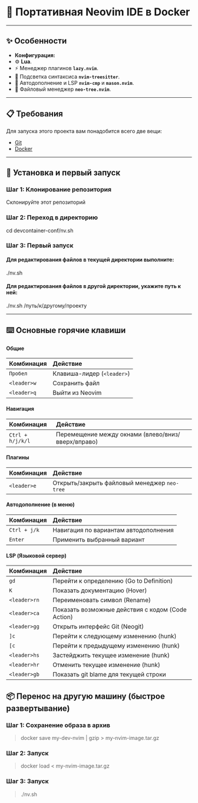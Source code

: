 # 🚀 Портативная Neovim IDE в Docker

---

## ✨ Особенности

* **Конфигурация:**
* ⚙️ **Lua**.
* ⚡️ Менеджер плагинов **`lazy.nvim`**.
* 🎨 Подсветка синтаксиса **`nvim-treesitter`**.
* 🧠 Автодополнение и LSP **`nvim-cmp`** и **`mason.nvim`**.
* 🌳 Файловый менеджер **`neo-tree.nvim`**.

---

## 📋 Требования

Для запуска этого проекта вам понадобится всего две вещи:

* [Git](https://git-scm.com/)
* [Docker](https://www.docker.com/)

---

## 🚀 Установка и первый запуск

### Шаг 1: Клонирование репозитория

Склонируйте этот репозиторий

### Шаг 2: Переход в директорию

cd devcontainer-conf/nv.sh

### Шаг 3: Первый запуск

#### Для редактирования файлов в текущей директории выполните:

./nv.sh

#### Для редактирования файлов в другой директории, укажите путь к ней:

./nv.sh /путь/к/другому/проекту

---

## ⌨️ Основные горячие клавиши

#### Общие

| Комбинация | Действие |
| :--- | :--- |
| `Пробел` | Клавиша-лидер (`<leader>`) |
| `<leader>w` | Сохранить файл |
| `<leader>q` | Выйти из Neovim |

#### Навигация

| Комбинация | Действие |
| :--- | :--- |
| `Ctrl + h/j/k/l`| Перемещение между окнами (влево/вниз/вверх/вправо) |

#### Плагины

| Комбинация | Действие |
| :--- | :--- |
| `<leader>e` | Открыть/закрыть файловый менеджер `neo-tree` |

#### Автодополнение (в меню)

| Комбинация | Действие |
| :--- | :--- |
| `Ctrl + j/k` | Навигация по вариантам автодополнения |
| `Enter` | Применить выбранный вариант |

#### LSP (Языковой сервер)

| Комбинация | Действие |
| :--- | :--- |
| `gd` | Перейти к определению (Go to Definition) |
| `K` | Показать документацию (Hover) |
| `<leader>rn` | Переименовать символ (Rename) |
| `<leader>ca` | Показать возможные действия с кодом (Code Action) |
| `<leader>gg` | Открыть интерфейс Git (Neogit)
| `]c` | Перейти к следующему изменению (hunk)
| `[c` | Перейти к предыдущему изменению (hunk)
| `<leader>hs` | Застейджить текущее изменение (hunk)
| `<leader>hr` | Отменить текущее изменение (hunk)
| `<leader>gb` | Показать git blame для текущей строки

## 📦 Перенос на другую машину (быстрое развертывание)

### Шаг 1: Сохранение образа в архив

>docker save my-dev-nvim | gzip > my-nvim-image.tar.gz

### Шаг 2: Запуск

>docker load < my-nvim-image.tar.gz

### Шаг 3: Запуск

>./nv.sh
